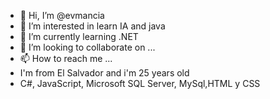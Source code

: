 - 👋 Hi, I’m @evmancia
- 👀 I’m interested in learn IA and java
- 🌱 I’m currently learning .NET
- 💞️ I’m looking to collaborate on ...
- 📫 How to reach me ...
- I'm from El Salvador and i'm 25 years old
- C#, JavaScript, Microsoft SQL Server, MySql,HTML y CSS
<!---
evmancia/evmancia is a ✨ special ✨ repository because its `README.md` (this file) appears on your GitHub profile.
You can click the Preview link to take a look at your changes.
--->
